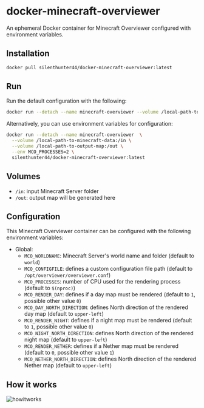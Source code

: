 # docker-minecraft-overviewer

An ephemeral Docker container for Minecraft Overviewer configured with environment variables.

## Installation

```sh
docker pull silenthunter44/docker-minecraft-overviewer:latest
```

## Run

Run the default configuration with the following:

```sh
docker run --detach --name minecraft-overviewer --volume /local-path-to-minecraft-data:/in --volume /local-path-to-output-map:/out silenthunter44/docker-minecraft-overviewer:latest
```

Alternatively, you can use environment variables for configuration:

```sh
docker run --detach --name minecraft-overviewer  \
  --volume /local-path-to-minecraft-data:/in \
  --volume /local-path-to-output-map:/out \
  --env MCO_PROCESSES=2 \
  silenthunter44/docker-minecraft-overviewer:latest
```

## Volumes

- `/in`: input Minecraft Server folder
- `/out`: output map will be generated here

## Configuration

This Minecraft Overviewer container can be configured with the following environment variables:

- Global:
  - `MCO_WORLDNAME`: Minecraft Server's world name and folder (default to `world`)
  - `MCO_CONFIGFILE`: defines a custom configuration file path (default to `/opt/overviewer/overviewer.conf`)
  - `MCO_PROCESSES`: number of CPU used for the rendering process (default to `$(nproc)`)
  - `MCO_RENDER_DAY`: defines if a day map must be rendered (default to `1`, possible other value `0`)
  - `MCO_DAY_NORTH_DIRECTION`: defines North direction of the rendered day map (default to `upper-left`)
  - `MCO_RENDER_NIGHT`: defines if a night map must be rendered (default to `1`, possible other value `0`)
  - `MCO_NIGHT_NORTH_DIRECTION`: defines North direction of the rendered night map (default to `upper-left`)
  - `MCO_RENDER_NETHER`: defines if a Nether map must be rendered (default to `0`, possible other value `1`)
  - `MCO_NETHER_NORTH_DIRECTION`: defines North direction of the rendered Nether map (default to `upper-left`)

## How it works

![howitworks](https://cloud.githubusercontent.com/assets/5552420/26220880/c1f941ba-3c14-11e7-85b1-b879b1c80d9a.png)
